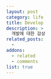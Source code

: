 ```yaml
---
layout: post
category: life
title: Develop
description: >
  개발에 대한 감상
related_posts:
  - 
addons:
  - related
  - comments
list: true
---
```

<!-- blank -->